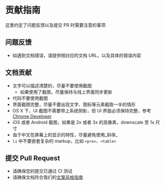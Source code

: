 # 贡献指南

这里约定了问题反馈以及提交 PR 时需要注意的事项

## 问题反馈

- 如遇到文档错误，请提供相对应的文档 URL，以及具体的错误内容

## 文档贡献

- 文字可以描述清楚的，尽量不要使用截图
  - 如果使用了截图，尽量保持与线上界面同步更新
- 代码不要使用截图
- 界面截图完整，尽量不要出现文字、图标等元素截取一半的情形
- OS X 下，UI 截图不需要带上系统阴影，但 UI 界面必须保持完整，参考 [Chrome Developer](https://developer.chrome.com/devtools/docs/remote-debugging)
- iOS 或者 Android 截图，如果是 2x 或者 3x 的高像素，downscale 至 1x 尺寸
- 由于中文在屏幕上的显示的特性，尽量避免使用_斜体_
- `li` 中不要嵌套复杂的 markup，比如 `<pre>`、`<table>`

## 提交 Pull Request

- 请确保您的提交已通过 CI 测试
- 请确保文档符合我们的[文案风格指南](https://open.leancloud.cn/copywriting-style-guide.html)
